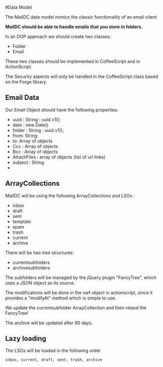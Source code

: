 #Data Model

The MailDC data model mimics the classic functionality of an email client

**MailDC should be able to handle emails that you store in folders.**

In an OOP approach we should create two classes:

 - Folder
 - Email

These two classes should be implemented in CoffeeScript and in ActionScript.

The Security aspects will only be handled in the CoffeeScript class based on the Forge library.

## Email Data ##

Our Email Object should have the following properties:

 - uuid : String : uuid.v1();
 - date : new Date()
 - folder : String : uuid.v1();
 - from: String
 - to: Array of objects
 - Ccc : Array of objects
 - Bcc : Array of objects
 - AttachFiles : array of objects (list of url links)
 - subject : String
 - 

## ArrayCollections ##

MailDC will be using the following ArrayCollections and LSOs : 

 - inbox
 - draft
 - sent
 - template
 - spam
 - trash
 - current
 - archive

There will be two tree structures:

 - currentsubfolders
 - archivesubfolders

The subfolders will be managed by the jQuery plugin "FancyTree", which uses a JSON object as its source.

The modifications will be done in the swf object in actionscript, since it provides a "modifyAt" method which is simple to use.

We update the currentsubfolder ArrayCollection and then relaod the FancyTree!

The archive will be updated after 90 days.


## Lazy loading ##

The LSOs will be loaded in the following order

    

    inbox, current, draft, sent, trash, archive